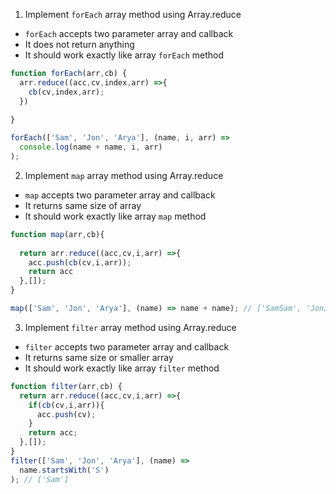 1. Implement `forEach` array method using Array.reduce

- `forEach` accepts two parameter array and callback
- It does not return anything
- It should work exactly like array `forEach` method

```js
function forEach(arr,cb) {
  arr.reduce((acc,cv,index,arr) =>{
    cb(cv,index,arr);
  })
  
}

forEach(['Sam', 'Jon', 'Arya'], (name, i, arr) =>
  console.log(name + name, i, arr)
);
```

2. Implement `map` array method using Array.reduce

- `map` accepts two parameter array and callback
- It returns same size of array
- It should work exactly like array `map` method

```js
function map(arr,cb){
  
  return arr.reduce((acc,cv,i,arr) =>{
    acc.push(cb(cv,i,arr));
    return acc
  },[]);
}

map(['Sam', 'Jon', 'Arya'], (name) => name + name); // ['SamSam', 'JonJon', 'AryaArya']
```

3. Implement `filter` array method using Array.reduce

- `filter` accepts two parameter array and callback
- It returns same size or smaller array
- It should work exactly like array `filter` method

```js
function filter(arr,cb) {
  return arr.reduce((acc,cv,i,arr) =>{
    if(cb(cv,i,arr)){
      acc.push(cv);
    }
    return acc;
  },[]);
}
filter(['Sam', 'Jon', 'Arya'], (name) =>
  name.startsWith('S')
); // ['Sam']
```
